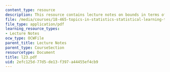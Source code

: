```yaml
---
content_type: resource
description: This resource contains lecture notes on bounds in terms of sparsity.
file: /media/courses/18-465-topics-in-statistics-statistical-learning-theory-spring-2007/2efc125d77d5de13f397a44455ef4cb9_l23.pdf
file_type: application/pdf
learning_resource_types:
- Lecture Notes
ocw_type: OCWFile
parent_title: Lecture Notes
parent_type: CourseSection
resourcetype: Document
title: l23.pdf
uid: 2efc125d-77d5-de13-f397-a44455ef4cb9
---
```

